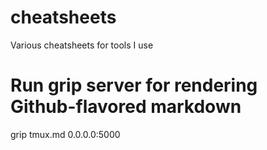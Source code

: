 # cheatsheets
Various cheatsheets for tools I use

# Run grip server for rendering Github-flavored markdown
grip tmux.md 0.0.0.0:5000
